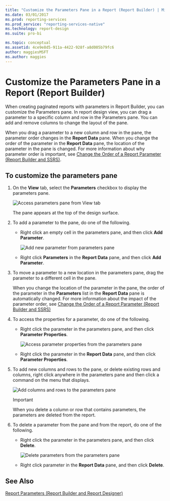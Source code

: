 ```yaml
---
title: "Customize the Parameters Pane in a Report (Report Builder) | Microsoft Docs"
ms.date: 03/01/2017
ms.prod: reporting-services
ms.prod_service: "reporting-services-native"
ms.technology: report-design
ms.suite: pro-bi

ms.topic: conceptual
ms.assetid: 4ce9e8d5-911a-4422-928f-a8d005b79fc6
author: maggiesMSFT
ms.author: maggies
---
```

# Customize the Parameters Pane in a Report (Report Builder)
  When creating paginated reports with parameters in Report Builder, you can customize the Parameters pane. In report design view, you can drag a parameter to a specific column and row in the Parameters pane. You can add and remove columns to change the layout of the pane.  
  
 When you drag a parameter to a new column and row in the pane, the parameter order changes in the **Report Data** pane. When you change the order of the parameter in the **Report Data** pane, the location of the parameter in the pane is changed. For more information about why parameter order is important, see [Change the Order of a Report Parameter &#40;Report Builder and SSRS&#41;](../../reporting-services/report-design/change-the-order-of-a-report-parameter-report-builder-and-ssrs.md).  
  
## To customize the parameters pane  
  
1.  On the **View** tab, select the **Parameters** checkbox to display the parameters pane.  
  
     ![Access parameters pane from View tab](../../reporting-services/report-design/media/ssrs-customparameter-accessparameterpanedesignmode.png "Access parameters pane from View tab")  
  
     The pane appears at the top of the design surface.  
  
2.  To add a parameter to the pane, do one of the following.  
  
    -   Right click an empty cell in the parameters pane, and then click **Add Parameter**.  
  
         ![Add new parameter from parameters pane](../../reporting-services/report-design/media/ssrs-customizeparameter-addnewparameter.png "Add new parameter from parameters pane")  
  
    -   Right click **Parameters** in the **Report Data** pane, and then click **Add Parameter**.  
  
3.  To move a parameter to a new location in the parameters pane, drag the parameter to a different cell in the pane.  
  
     When you change the location of the parameter in the pane, the order of the parameter in the **Parameters** list in the **Report Data** pane is automatically changed. For more information about the impact of the parameter order, see [Change the Order of a Report Parameter &#40;Report Builder and SSRS&#41;](../../reporting-services/report-design/change-the-order-of-a-report-parameter-report-builder-and-ssrs.md)  
  
4.  To access the properties for a parameter, do one of the following.  
  
    -   Right click the parameter in the parameters pane, and then click **Parameter Properties**.  
  
         ![Access parameter properties from the parameters pane](../../reporting-services/report-design/media/ssrs-customizeparameter-accessparameterproperties-composite.png "Access parameter properties from the parameters pane")  
  
    -   Right click the parameter in the **Report Data** pane, and then click **Parameter Properties**.  
  
5.  To add new columns and rows to the pane, or delete existing rows and columns, right click anywhere in the parameters pane and then click a command on the menu that displays.  
  
     ![Add columns and rows to the parameters pane](../../reporting-services/report-design/media/ssrs-customparameter-addcolumnsrows.png "Add columns and rows to the parameters pane")  
  
    > [!IMPORTANT]  
    >  When you delete a column or row that contains parameters, the parameters are deleted from the report.  
  
6.  To delete a parameter from the pane and from the report, do one of the following.  
  
    -   Right click the parameter in the parameters pane, and then click  **Delete**.  
  
         ![Delete parameters from the parameters pane](../../reporting-services/report-design/media/ssrs-customparameter-deleteparameter.png "Delete parameters from the parameters pane")  
  
    -   Right click parameter in the **Report Data** pane, and then click **Delete**.  
  
## See Also  
 [Report Parameters &#40;Report Builder and Report Designer&#41;](../../reporting-services/report-design/report-parameters-report-builder-and-report-designer.md)  
  
  
